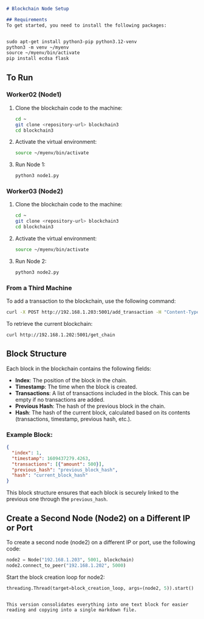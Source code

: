 ```markdown
# Blockchain Node Setup

## Requirements
To get started, you need to install the following packages:


sudo apt-get install python3-pip python3.12-venv
python3 -m venv ~/myenv
source ~/myenv/bin/activate
pip install ecdsa flask
```

## To Run

### Worker02 (Node1)
1. Clone the blockchain code to the machine:
   ```bash
   cd ~
   git clone <repository-url> blockchain3
   cd blockchain3
   ```
2. Activate the virtual environment:
   ```bash
   source ~/myenv/bin/activate
   ```
3. Run Node 1:
   ```bash
   python3 node1.py
   ```

### Worker03 (Node2)
1. Clone the blockchain code to the machine:
   ```bash
   cd ~
   git clone <repository-url> blockchain3
   cd blockchain3
   ```
2. Activate the virtual environment:
   ```bash
   source ~/myenv/bin/activate
   ```
3. Run Node 2:
   ```bash
   python3 node2.py
   ```

### From a Third Machine
To add a transaction to the blockchain, use the following command:
```bash
curl -X POST http://192.168.1.203:5001/add_transaction -H "Content-Type: application/json" -d '{"amount": 100}'
```

To retrieve the current blockchain:
```bash
curl http://192.168.1.202:5001/get_chain
```

## Block Structure
Each block in the blockchain contains the following fields:
- **Index**: The position of the block in the chain.
- **Timestamp**: The time when the block is created.
- **Transactions**: A list of transactions included in the block. This can be empty if no transactions are added.
- **Previous Hash**: The hash of the previous block in the chain.
- **Hash**: The hash of the current block, calculated based on its contents (transactions, timestamp, previous hash, etc.).

### Example Block:
```json
{
  "index": 1,
  "timestamp": 1609437279.4263,
  "transactions": [{"amount": 500}],
  "previous_hash": "previous_block_hash",
  "hash": "current_block_hash"
}
```

This block structure ensures that each block is securely linked to the previous one through the `previous_hash`.

## Create a Second Node (Node2) on a Different IP or Port
To create a second node (node2) on a different IP or port, use the following code:
```python
node2 = Node("192.168.1.203", 5001, blockchain)
node2.connect_to_peer("192.168.1.202", 5000)
```

Start the block creation loop for node2:
```python
threading.Thread(target=block_creation_loop, args=(node2, 5)).start()
```
```

This version consolidates everything into one text block for easier reading and copying into a single markdown file.
